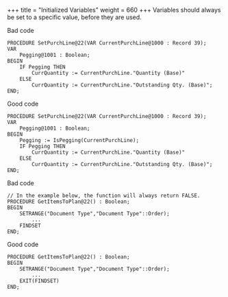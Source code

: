 +++
title = "Initialized Variables"
weight = 660
+++
Variables should always be set to a specific value, before they are used.

Bad code

    PROCEDURE SetPurchLine@22(VAR CurrentPurchLine@1000 : Record 39);
    VAR
        Pegging@1001 : Boolean;
    BEGIN
        IF Pegging THEN
            CurrQuantity := CurrentPurchLine."Quantity (Base)"
        ELSE
            CurrQuantity := CurrentPurchLine."Outstanding Qty. (Base)";
    END;

Good code

    PROCEDURE SetPurchLine@22(VAR CurrentPurchLine@1000 : Record 39);
    VAR
        Pegging@1001 : Boolean;
    BEGIN
        Pegging := IsPegging(CurrentPurchLine);
        IF Pegging THEN
            CurrQuantity := CurrentPurchLine."Quantity (Base)"
        ELSE
            CurrQuantity := CurrentPurchLine."Outstanding Qty. (Base)";
    END;

Bad code

    // In the example below, the function will always return FALSE.
    PROCEDURE GetItemsToPlan@22() : Boolean;
    BEGIN
        SETRANGE("Document Type","Document Type"::Order);
            ...
        FINDSET
    END;

Good code

    PROCEDURE GetItemsToPlan@22() : Boolean;
    BEGIN
        SETRANGE("Document Type","Document Type"::Order);
            ...
        EXIT(FINDSET)
    END;
